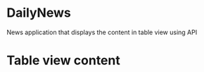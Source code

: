 # DailyNews
News application that displays the content in table view using API 

# Table view content
